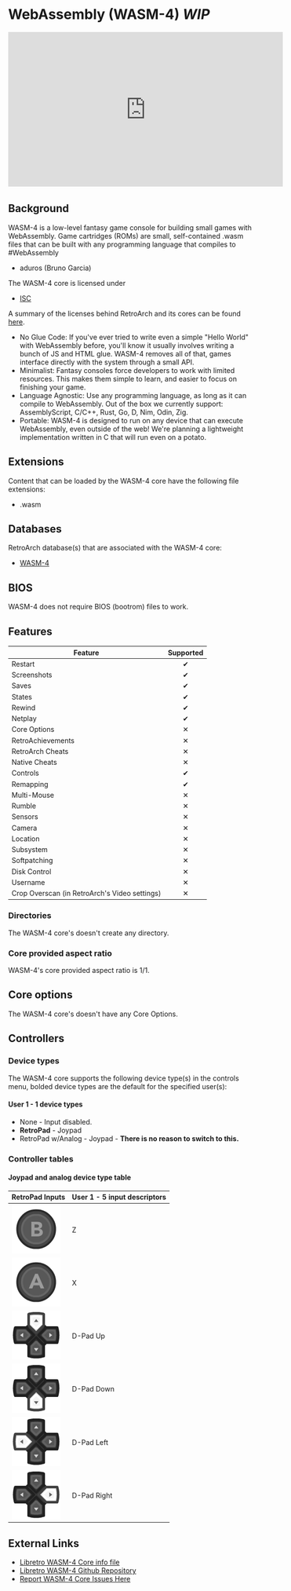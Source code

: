 # WebAssembly (WASM-4) *WIP*

<iframe width="560" height="315" src="https://www.youtube-nocookie.com/embed/34FXmvWVH-4" title="YouTube video player" frameborder="0" allow="accelerometer; autoplay; clipboard-write; encrypted-media; gyroscope; picture-in-picture" allowfullscreen></iframe>

## Background

WASM-4 is a low-level fantasy game console for building small games with WebAssembly. Game cartridges (ROMs) are small, self-contained .wasm files that can be built with any programming language that compiles to #WebAssembly

- aduros (Bruno Garcia)

The WASM-4 core is licensed under

- [ISC](https://github.com/aduros/wasm4/blob/main/LICENSE.txt)


A summary of the licenses behind RetroArch and its cores can be found [here](../development/licenses.md).

- No Glue Code: If you've ever tried to write even a simple "Hello World" with WebAssembly before, you'll know it usually involves writing a bunch of JS and HTML glue. WASM-4 removes all of that, games interface directly with the system through a small API.
- Minimalist: Fantasy consoles force developers to work with limited resources. This makes them simple to learn, and easier to focus on finishing your game.
- Language Agnostic: Use any programming language, as long as it can compile to WebAssembly. Out of the box we currently support: AssemblyScript, C/C++, Rust, Go, D, Nim, Odin, Zig.
- Portable: WASM-4 is designed to run on any device that can execute WebAssembly, even outside of the web! We're planning a lightweight implementation written in C that will run even on a potato.

## Extensions

Content that can be loaded by the WASM-4 core have the following file extensions:

- .wasm

## Databases

RetroArch database(s) that are associated with the WASM-4 core:

- [WASM-4](https://github.com/libretro/libretro-database/blob/master/rdb/)

## BIOS

WASM-4 does not require BIOS (bootrom) files to work.

## Features

| Feature           | Supported |
|-------------------|:---------:|
| Restart           | ✔         |
| Screenshots       | ✔         |
| Saves             | ✔          |
| States            | ✔         |
| Rewind            | ✔        |
| Netplay           | ✔         |
| Core Options      | ✕         |
| RetroAchievements | ✕         |
| RetroArch Cheats  | ✕         |
| Native Cheats     | ✕         |
| Controls          | ✔         |
| Remapping         | ✔         |
| Multi-Mouse       | ✕         |
| Rumble            | ✕         |
| Sensors           | ✕         |
| Camera            | ✕         |
| Location          | ✕         |
| Subsystem         | ✕         |
| Softpatching      | ✕         |
| Disk Control      | ✕         |
| Username          | ✕         |
| Crop Overscan (in RetroArch's Video settings) | ✕         |

### Directories

The WASM-4 core's doesn't create any directory.

### Core provided aspect ratio

WASM-4's core provided aspect ratio is 1/1.

## Core options

The WASM-4 core's doesn't have any Core Options.

## Controllers


### Device types

The WASM-4 core supports the following device type(s) in the controls menu, bolded device types are the default for the specified user(s):

#### User 1 - 1 device types

- None - Input disabled.
- **RetroPad** - Joypad
- RetroPad w/Analog - Joypad - **There is no reason to switch to this.**

### Controller tables

#### Joypad and analog device type table


| RetroPad Inputs                                | User 1 - 5 input descriptors |
|------------------------------------------------|------------------------------|
| ![](../image/retropad/retro_b.png)             | Z                            |
| ![](../image/retropad/retro_a.png)             | X                            |
| ![](../image/retropad/retro_dpad_up.png)       | D-Pad Up                     |
| ![](../image/retropad/retro_dpad_down.png)     | D-Pad Down                   |
| ![](../image/retropad/retro_dpad_left.png)     | D-Pad Left                   |
| ![](../image/retropad/retro_dpad_right.png)    | D-Pad Right                  |

## External Links

- [Libretro WASM-4 Core info file](https://github.com/libretro/libretro-super/blob/master/dist/info/wasm4_libretro.info)
- [Libretro WASM-4 Github Repository](https://github.com/libretro/)
- [Report WASM-4 Core Issues Here](https://github.com/libretro/)